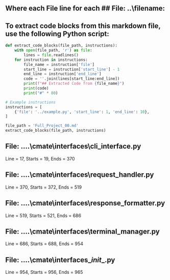## Where each File line for each ## File: ..\filename: 

## To extract code blocks from this markdown file, use the following Python script:

```python
def extract_code_blocks(file_path, instructions):
    with open(file_path, 'r') as file:
        lines = file.readlines()
    for instruction in instructions:
        file_name = instruction['file']
        start_line = instruction['start_line'] - 1
        end_line = instruction['end_line']
        code = ''.join(lines[start_line:end_line])
        print(f"## Extracted Code from {file_name}")
        print(code)
        print("#" * 80)

# Example instructions
instructions = [
    {'file': '../example.py', 'start_line': 1, 'end_line': 10},
]

file_path = 'Full_Project_00.md'
extract_code_blocks(file_path, instructions)
```

## File: ..\..\cmate\interfaces\cli_interface.py
Line = 17, Starts = 19, Ends = 370

## File: ..\..\cmate\interfaces\request_handler.py
Line = 370, Starts = 372, Ends = 519

## File: ..\..\cmate\interfaces\response_formatter.py
Line = 519, Starts = 521, Ends = 686

## File: ..\..\cmate\interfaces\terminal_manager.py
Line = 686, Starts = 688, Ends = 954

## File: ..\..\cmate\interfaces\__init__.py
Line = 954, Starts = 956, Ends = 965


